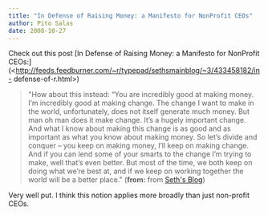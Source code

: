 ```yaml
---
title: "In Defense of Raising Money: a Manifesto for NonProfit CEOs"
author: Pito Salas
date: 2008-10-27
---
```




Check out this post [In Defense of Raising Money: a Manifesto for NonProfit
CEOs:](<http://feeds.feedburner.com/~r/typepad/sethsmainblog/~3/433458182/in-
defense-of-r.html>)

> "How about this instead: “You are incredibly good at making money. I’m
> incredibly good at making change. The change I want to make in the world,
> unfortunately, does not itself generate much money. But man oh man does it
> make change. It’s a hugely important change. And what I know about making
> this change is as good and as important as what you know about making money.
> So let’s divide and conquer – you keep on making money, I’ll keep on making
> change. And if you can lend some of your smarts to the change I’m trying to
> make, well that’s even better. But most of the time, we both keep on doing
> what we’re best at, and if we keep on working together the world will be a
> better place." (**from:** from [Seth's
> Blog](<http://sethgodin.typepad.com/seths_blog/index.rdf>))

Very well put. I think this notion applies more broadly than just non-profit
CEOs.



